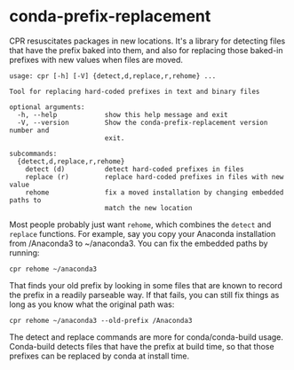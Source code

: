 # conda-prefix-replacement
CPR resuscitates packages in new locations. It's a library for detecting files
that have the prefix baked into them, and also for replacing those baked-in
prefixes with new values when files are moved.

```
usage: cpr [-h] [-V] {detect,d,replace,r,rehome} ...

Tool for replacing hard-coded prefixes in text and binary files

optional arguments:
  -h, --help            show this help message and exit
  -V, --version         Show the conda-prefix-replacement version number and
                        exit.

subcommands:
  {detect,d,replace,r,rehome}
    detect (d)          detect hard-coded prefixes in files
    replace (r)         replace hard-coded prefixes in files with new value
    rehome              fix a moved installation by changing embedded paths to
                        match the new location
```

Most people probably just want `rehome`, which combines the `detect` and
`replace` functions. For example, say you copy your Anaconda installation from
/Anaconda3 to ~/anaconda3. You can fix the embedded paths by running:

`cpr rehome ~/anaconda3`

That finds your old prefix by looking in some files that are known to record the
prefix in a readily parseable way. If that fails, you can still fix things as
long as you know what the original path was:

`cpr rehome ~/anaconda3 --old-prefix /Anaconda3`

The detect and replace commands are more for conda/conda-build usage.
Conda-build detects files that have the prefix at build time, so that those
prefixes can be replaced by conda at install time.
